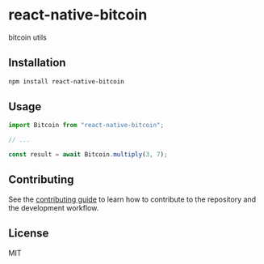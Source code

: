 # react-native-bitcoin

bitcoin utils 

## Installation

```sh
npm install react-native-bitcoin
```

## Usage

```js
import Bitcoin from "react-native-bitcoin";

// ...

const result = await Bitcoin.multiply(3, 7);
```

## Contributing

See the [contributing guide](CONTRIBUTING.md) to learn how to contribute to the repository and the development workflow.

## License

MIT
